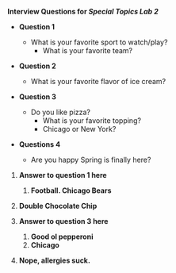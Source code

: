 **Interview Questions for _Special Topics Lab 2_**

* **Question 1**
    * What is your favorite sport to watch/play?
        * What is your favorite team?
        
        
* **Question 2**
    * What is your favorite flavor of ice cream?
    
    
* **Question 3**
    * Do you like pizza?
        *  What is your favorite topping?
        *  Chicago or New York?
        
        
* **Questions 4**
    * Are you happy Spring is finally here?
    

1. __**Answer to question 1 here**__
    1. __**Football. Chicago Bears**__
    
1. __**Double Chocolate Chip**__

1. __**Answer to question 3 here**__

   1. __**Good ol pepperoni**__
   1. __**Chicago**__
   
1. __**Nope, allergies suck.**__
